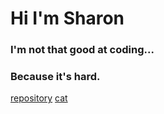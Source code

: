 # Hi I'm Sharon
### I'm not that good at coding...
### Because it's hard.

[repository](https://github.com/sharonohmg/CODE2)
[cat](https://en.wiktionary.org/wiki/cat#/media/File:Cat03.jpg)
